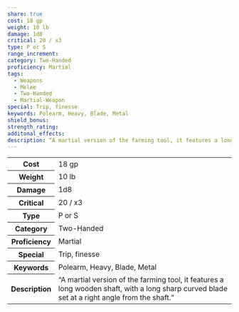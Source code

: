 ```yaml
---
share: true
cost: 18 gp
weight: 10 lb
damage: 1d8
critical: 20 / x3
type: P or S
range_increment: 
category: Two-Handed
proficiency: Martial
tags:
  - Weapons
  - Melee
  - Two-Handed
  - Martial-Weapon
special: Trip, finesse
keywords: Polearm, Heavy, Blade, Metal
shield_bonus: 
strength_rating: 
additonal_effects: 
description: “A martial version of the farming tool, it features a long wooden shaft, with a long sharp curved blade set at a right angle from the shaft.”
---
```


<p><span style="overflow-x: auto;"><table><tbody><tr><th>Cost</th><td>18 gp</td></tr><tr><th>Weight</th><td>10 lb</td></tr><tr><th>Damage</th><td>1d8</td></tr><tr><th>Critical</th><td>20 / x3</td></tr><tr><th>Type</th><td>P or S</td></tr><tr><th>Category</th><td>Two-Handed</td></tr><tr><th>Proficiency</th><td>Martial</td></tr><tr><th>Special</th><td>Trip, finesse</td></tr><tr><th>Keywords</th><td>Polearm, Heavy, Blade, Metal</td></tr><tr><th>Description</th><td>“A martial version of the farming tool, it features a long wooden shaft, with a long sharp curved blade set at a right angle from the shaft.”</td></tr></tbody></table></span></p>